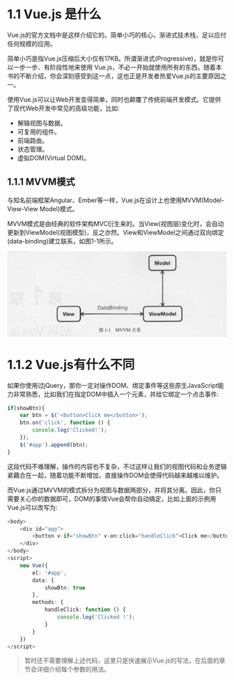 # 1.1 Vue.js 是什么

Vue.js的官方文档中是这样介绍它的。简单小巧的核心，渐进式技术栈，足以应付任何规模的应用。

简单小巧是指Vue.js压缩后大小仅有17KB。所谓渐进式(Progressive)，就是你可以一步一步、有阶段性地来使用 Vue.js，不必一开始就使用所有的东西。随着本书的不断介绍，你会深刻感受到这一点，这也正是开发者热爱Vue.js的主要原因之一。

使用Vue.js可以让Web开发变得简单，同时也颠覆了传统前端开发模式。它提供了现代Web开发中常见的高级功能，比如:

- 解辑视图与数据。
- 可复用的组件。
- 前端路由。
- 状态管理。
- 虚拟DOM(Virtual DOM)。

## 1.1.1 MVVM模式

与知名前端框架Angular、Ember等一样，Vue.js在设计上也使用MVVM(Model-View-View Model)模式。

MVVM模式是由经典的软件架构MVC衍生来的。当View(视图层)变化时，会自动更新到ViewModel(视图模型)，反之亦然。View和ViewModel之间通过双向绑定(data-binding)建立联系，如图1-1所示。

![图1-1](./res/images/IMG1-1.png)

# 1.1.2 Vue.js有什么不同

如果你使用过jQuery，那你一定对操作DOM、绑定事件等这些原生JavaScript能力非常熟悉，比如我们在指定DOM中插入一个元素，并给它绑定一个点击事件:

```js
if(showBtn){
    var btn = $('<button>Click me</button>');
    btn.on('click', function () {
        console.log('Clicked!');
    });
    $('#app').append(btn);
}
```

这段代码不难理解，操作的内容也不复杂，不过这样让我们的视图代码和业务逻辑紧藕合在一起，随着功能不断增加，直接操作DOM会使得代码越来越难以维护。

而Vue.js通过MVVM的模式拆分为视图与数据两部分，并将其分离。因此，你只需要关心你的数据即可，DOM的事情Vue会帮你自动搞定，比如上面的示例用Vue.js可以改写为:

```typescript jsx
<body>
    <div id="app">
        <button v-if="showBtn" v-on:click="handleClick">Click me</button>
    </div>
</body>
<script>
    new Vue({
        el: '#app',
        data: {
            showBtn: true
        },
        methods: {
            handleClick: function () {
                console.log('Clicked !');
            }
        }
    })
</script>
```

> 暂时还不需要理解上述代码，这里只是快速展示Vue.js的写法，在后面的章节会详细介绍每个参数的用法。